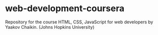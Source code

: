 # web-development-coursera
Repository for the course HTML, CSS, JavaScript for web developers by Yaakov Chaikin. (Johns Hopkins University) 
